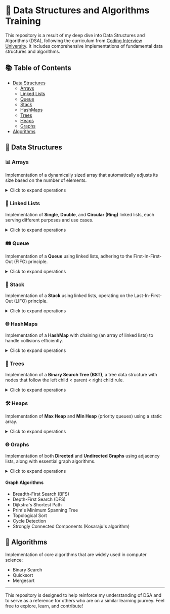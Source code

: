# 🚀 Data Structures and Algorithms Training

This repository is a result of my deep dive into Data Structures and Algorithms (DSA), following the curriculum from [Coding Interview University](https://github.com/jwasham/coding-interview-university). It includes comprehensive implementations of fundamental data structures and algorithms.

## 📚 Table of Contents

- [Data Structures](#🧩-data-structures)
  - [Arrays](#📊-arrays)
  - [Linked Lists](#🔗-linked-lists)
  - [Queue](#🛤️-queue)
  - [Stack](#🥞-stack)
  - [HashMaps](#🌐-hashmaps)
  - [Trees](#🌳-trees)
  - [Heaps](#🛠️-heaps)
  - [Graphs](#🌐-graphs)
- [Algorithms](#🧠-algorithms)

## 🧩 Data Structures

### 📊 Arrays
Implementation of a dynamically sized array that automatically adjusts its size based on the number of elements.

<details>
<summary>Click to expand operations</summary>

- `void push(data, arr)`
- `void insertElement(data, index, arr)`
- `void removeElement(index, arr)`
- `void resizeArray(arr)`
- `void prepend(data, arr)`
- `int pop(arr)`
- `void swap(a, b)`
- `void quickSortArray(arr, low, high)`
- `int findElement(start, data, arr)`
- `void removeAllEqual(data, arr)`
</details>

### 🔗 Linked Lists
Implementation of **Single**, **Double**, and **Circular (Ring)** linked lists, each serving different purposes and use cases.

<details>
<summary>Click to expand operations</summary>

- `void addHeadNode(data)`
- `void addLastNode(data)`
- `int deleteNode(index)`
- `void reverseList()`
- `void swapNode(a,b)`
- `node *findNode(int)`
- `int insertNode(data, index)`
- `void printList()`
</details>

### 🛤️ Queue
Implementation of a **Queue** using linked lists, adhering to the First-In-First-Out (FIFO) principle.

<details>
<summary>Click to expand operations</summary>

- `void enqueue(data)`
- `int dequeue()`
- `int printqueue(index)`
</details>

### 🥞 Stack
Implementation of a **Stack** using linked lists, operating on the Last-In-First-Out (LIFO) principle.

<details>
<summary>Click to expand operations</summary>

- `void push(data)`
- `int pop()`
- `int printstack()`
- `void sortstack()`
- `int peekstack()`
</details>

### 🌐 HashMaps
Implementation of a **HashMap** with chaining (an array of linked lists) to handle collisions efficiently.

<details>
<summary>Click to expand operations</summary>

- `hash_table *createHashtable(int size)`
- `void add(table, key, data)`
- `int hash(key, size)`
- `node *find(table, key)`
- `void printTable(table)`
- `void delete(table, key)`
- `void destroy(table)`
</details>

### 🌳 Trees
Implementation of a **Binary Search Tree (BST)**, a tree data structure with nodes that follow the left child < parent < right child rule.

<details>
<summary>Click to expand operations</summary>

- `treeNode *insert(treeNode *node, int data)`
- `int getNodeCount(treeNode *node)`
- `bool searchInTree(treeNode *node, int data)`
- `int getHeight(treeNode *node)`
- `bool isValidBST(treeNode *node)`
- `treeNode *deleteValue(treeNode *node, int value)`
- `int getSuccessor(treeNode *node, int value)`

</details>

### 🛠️ Heaps

Implementation of **Max Heap** and **Min Heap** (priority queues) using a static array.

<details>

<summary>Click to expand operations</summary>

- `void insert(max_heap *Q, int value)`
- `void heapify_up(max_heap *Q, int i)`
- `int get_max(max_heap *heap)`
- `int get_min(min_heap *heap)`
- `int extract_max(max_heap *heap)`
- `void heapify_down(max_heap *heap, int parent)`
- `void remove_node(max_heap *heap, int i)`
- `void heapsort(int *arr, int size)`

</details>

### 🌐 Graphs

Implementation of both **Directed** and **Undirected Graphs** using adjacency lists, along with essential graph algorithms.

<details>
<summary>Click to expand operations</summary>

- `Graph* createGraph(int vertices, bool isDirected)`
- `void addEdge(Graph* graph, int src, int dest, int weight)`
- `void removeEdge(Graph* graph, int src, int dest)`
- `void printGraph(Graph* graph)`
- `void BFS(Graph* graph, int startVertex)`
- `void DFS(Graph* graph, int startVertex)`
- `void DFSUtil(Graph* graph, int vertex, bool visited[])`
- `void dijkstra(Graph* graph, int src)`
- `void primMST(Graph* graph)`
- `void topologicalSort(Graph* graph)`
- `bool isCyclic(Graph* graph)`
- `void stronglyConnectedComponents(Graph* graph)`

</details>

#### Graph Algorithms

- Breadth-First Search (BFS)
- Depth-First Search (DFS)
- Dijkstra's Shortest Path
- Prim's Minimum Spanning Tree
- Topological Sort
- Cycle Detection
- Strongly Connected Components (Kosaraju's algorithm)

## 🧠 Algorithms

Implementation of core algorithms that are widely used in computer science:

- Binary Search
- Quicksort
- Mergesort

---

This repository is designed to help reinforce my understanding of DSA and to serve as a reference for others who are on a similar learning journey. Feel free to explore, learn, and contribute!
